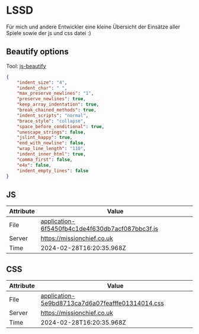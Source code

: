 # LSSD
Für mich und andere Entwickler eine kleine Übersicht der Einsätze aller Spiele sowie der js und css datei :)

<!-- automated -->
## Beautify options
Tool: [js-beautify](https://github.com/beautify-web/js-beautify)
```json
{
    "indent_size": "4",
    "indent_char": " ",
    "max_preserve_newlines": "1",
    "preserve_newlines": true,
    "keep_array_indentation": true,
    "break_chained_methods": true,
    "indent_scripts": "normal",
    "brace_style": "collapse",
    "space_before_conditional": true,
    "unescape_strings": false,
    "jslint_happy": true,
    "end_with_newline": false,
    "wrap_line_length": "110",
    "indent_inner_html": true,
    "comma_first": false,
    "e4x": false,
    "indent_empty_lines": false
}
```

## JS
| Attribute | Value |
| --------- | ----- |
| File      | [application-6f5450fb4c1de4f630db7acf087bbc3f.js](https://missionchief.co.uk/assets/application-6f5450fb4c1de4f630db7acf087bbc3f.js) |
| Server    | https://missionchief.co.uk |
| Time      | 2024-02-28T16:20:35.968Z |

## CSS
| Attribute | Value |
| --------- | ----- |
| File      | [application-5e9bd8713ca7d6a07feafffe01314014.css](https://missionchief.co.uk/assets/application-5e9bd8713ca7d6a07feafffe01314014.css) |
| Server    | https://missionchief.co.uk |
| Time      | 2024-02-28T16:20:35.968Z |
<!-- /automated -->
